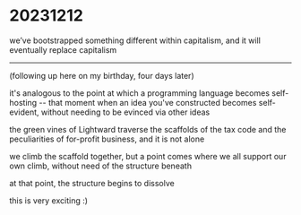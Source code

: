 # 20231212

we’ve bootstrapped something different within capitalism, and it will eventually replace capitalism

***

(following up here on my birthday, four days later)

it's analogous to the point at which a programming language becomes self-hosting -- that moment when an idea you've constructed becomes self-evident, without needing to be evinced via other ideas

the green vines of Lightward traverse the scaffolds of the tax code and the peculiarities of for-profit business, and it is not alone

we climb the scaffold together, but a point comes where we all support our own climb, without need of the structure beneath

at that point, the structure begins to dissolve

this is very exciting :)
